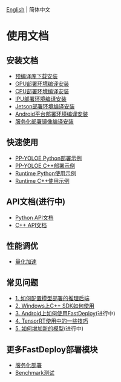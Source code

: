 [English](README_EN.md) | 简体中文

# 使用文档

## 安装文档

- [预编译库下载安装](cn/build_and_install/download_prebuilt_libraries.md)
- [GPU部署环境编译安装](cn/build_and_install/gpu.md)
- [CPU部署环境编译安装](cn/build_and_install/cpu.md)
- [IPU部署环境编译安装](cn/build_and_install/ipu.md)
- [Jetson部署环境编译安装](cn/build_and_install/jetson.md)
- [Android平台部署环境编译安装](cn/build_and_install/android.md)
- [服务化部署镜像编译安装](../serving/docs/zh_CN/compile.md)

## 快速使用

- [PP-YOLOE Python部署示例](cn/quick_start/models/python.md)
- [PP-YOLOE C++部署示例](cn/quick_start/models/cpp.md)
- [Runtime Python使用示例](cn/quick_start/runtime/python.md)
- [Runtime C++使用示例](cn/quick_start/runtime/cpp.md)

## API文档(进行中)

- [Python API文档](https://www.paddlepaddle.org.cn/fastdeploy-api-doc/python/html/)
- [C++ API文档](https://www.paddlepaddle.org.cn/fastdeploy-api-doc/cpp/html/)

## 性能调优

- [量化加速](cn/quantize.md)

## 常见问题

- [1. 如何配置模型部署的推理后端](cn/faq/how_to_change_backend.md)
- [2. Windows上C++ SDK如何使用](cn/faq/use_sdk_on_windows.md)
- [3. Android上如何使用FastDeploy](cn/faq/use_sdk_on_android.md)(进行中)
- [4. TensorRT使用中的一些技巧](cn/faq/tensorrt_tricks.md)
- [5. 如何增加新的模型](cn/faq/develop_a_new_model.md)(进行中)

## 更多FastDeploy部署模块

- [服务化部署](../serving)
- [Benchmark测试](../benchmark)

